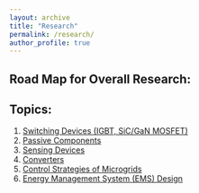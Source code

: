 ```yaml
---
layout: archive
title: "Research"
permalink: /research/
author_profile: true
---
```


Road Map for Overall Research:
---

Topics:
---
1. [Switching Devices (IGBT, SiC/GaN MOSFET)](/research/switching-devices/)
2. [Passive Components](/research/passive-components/)
3. [Sensing Devices](/research/sensing-devices/)
4. [Converters](/research/converters/)
5. [Control Strategies of Microgrids](/research/control-strategies/)
6. [Energy Management System (EMS) Design](/research/ems/)

